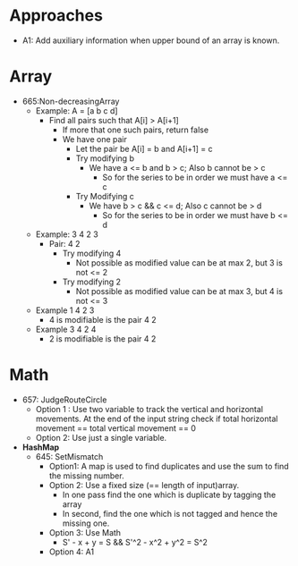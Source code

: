 # Approaches
  - A1: Add auxiliary information when upper bound of an array is known.

# __Array__
  - 665:Non-decreasingArray
    - Example: A = [a b c  d]
      - Find all pairs such that A[i] > A[i+1]
        - If more that one such pairs, return false
        - We have one pair
          -  Let the pair be A[i] = b  and A[i+1] = c
          -  Try modifying b
              - We have  a <= b and b > c; Also b cannot be > c
                - So for the series to be in order we must have a <= c
          - Try Modifying c
            - We have  b > c && c <= d; Also c cannot be > d
              -  So for the series to be in order we must have b <= d
    - Example: 3 4 2 3
      - Pair: 4 2
        - Try modifying 4
          - Not possible as modified value can be at max 2, but 3 is not <= 2
        - Try modifying 2
          - Not possible as modified value can be at max 3, but 4 is not <= 3
    - Example 1 4 2 3
      - 4 is modifiable is the pair 4 2
    - Example 3 4 2 4
      - 2 is modifiable is the pair 4 2

# __Math__
  - 657: JudgeRouteCircle
    - Option 1 : Use two variable to track the vertical and horizontal movements.
      At the end of the input string check if total horizontal movement == total vertical movement == 0  
    - Option 2: Use just a single variable.
  - __HashMap__
    - 645: SetMismatch
      - Option1: A map is used to find duplicates and  use the sum to find the missing number.
      - Option 2: Use a fixed size (== length of input)array.
        - In one pass find the one which is duplicate by tagging the array
        - In second, find the one which is not tagged and hence the missing one.
      - Option 3: Use Math
        - S' - x + y = S && S'^2 - x^2 + y^2 = S^2
      - Option 4: A1
